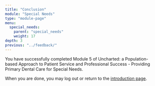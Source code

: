 ```yaml
---
title: "Conclusion"
module: "Special Needs"
type: "module-page"
menu:
  special_needs:
    parent: "special_needs"
    weight: 17
depth: 3
previous: "../feedback/"
---
```

<form method="post" action="."><div class="pageblock"><p>You have successfully completed Module 5 of Uncharted: a Population-based Approach to Patient Service and Professional Success - Providing Primary Dental Care for Special Needs.</p>
</div><div class="pageblock"><div class="maintext">
<p>When you are done, you may log out or return to the <a href="/">introduction page</a>.</p>
</div>
</div></form>